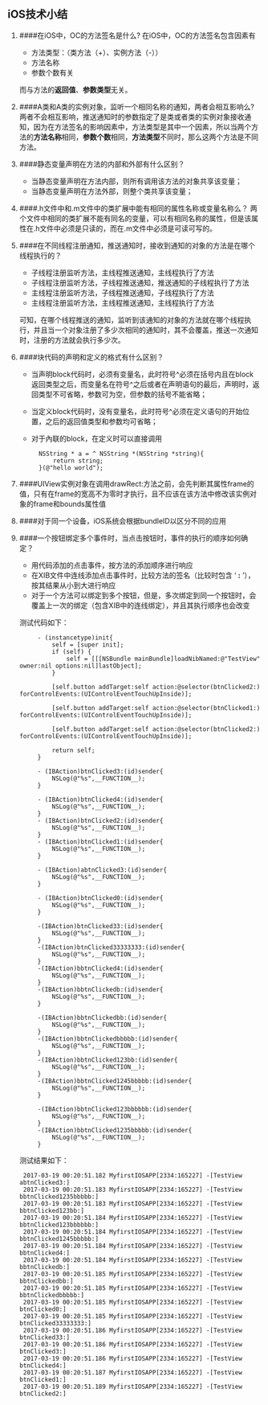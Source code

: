 iOS技术小结
-----
1. ####在iOS中，OC的方法签名是什么?
在iOS中，OC的方法签名包含因素有

	* 方法类型：（类方法（+）、实例方法（-））
	* 方法名称
	* 参数个数有关
	
	而与方法的**返回值**、**参数类型**无关。

2. ####A类和A类的实例对象，监听一个相同名称的通知，两者会相互影响么?
两者不会相互影响，推送通知时的参数指定了是类或者类的实例对象接收通知，因为在方法签名的影响因素中，方法类型是其中一个因素，所以当两个方法的**方法名称**相同，**参数个数**相同，**方法类型**不同时，那么这两个方法是不同方法。

3. ####静态变量声明在方法的内部和外部有什么区别？
	* 当静态变量声明在方法内部，则所有调用该方法的对象共享该变量； 
	* 当静态变量声明在方法外部，则整个类共享该变量；

4. ####.h文件中和.m文件中的类扩展中能有相同的属性名称或变量名称么？ 
两个文件中相同的类扩展不能有同名的变量，可以有相同名称的属性，但是该属性在.h文件中必须是只读的，而在.m文件中必须是可读可写的。

5. ####在不同线程注册通知，推送通知时，接收到通知的对象的方法是在哪个线程执行的？ 
	* 子线程注册监听方法，主线程推送通知，主线程执行了方法
	* 子线程注册监听方法，子线程推送通知，推送通知的子线程执行了方法
	* 主线程注册监听方法，子线程推送通知，子线程执行了方法
	* 主线程注册监听方法，主线程推送通知，主线程执行了方法

	可知，在哪个线程推送的通知，监听到该通知的对象的方法就在哪个线程执行，并且当一个对象注册了多少次相同的通知时，其不会覆盖，推送一次通知时，注册的方法就会执行多少次。

6. ####块代码的声明和定义的格式有什么区别？ 
	* 当声明block代码时，必须有变量名，此时符号^必须在括号内且在block返回类型之后，而变量名在符号^之后或者在声明语句的最后，声明时，返回类型不可省略，参数可为空，但参数的括号不能省略； 
	* 当定义block代码时，没有变量名，此时符号^必须在定义语句的开始位置，之后的返回值类型和参数均可省略； 
	* 对于內联的block，在定义时可以直接调用
				
			NSString * a = ^ NSString *(NSString *string){
				return string;
			}(@"hello world");
			
7. ####UIView实例对象在调用drawRect:方法之前，会先判断其属性frame的值，只有在frame的宽高不为零时才执行，且不应该在该方法中修改该实例对象的frame和bounds属性值

8. ####对于同一个设备，iOS系统会根据bundleID以区分不同的应用

9. ####一个按钮绑定多个事件时，当点击按钮时，事件的执行的顺序如何确定？
	* 用代码添加的点击事件，按方法的添加顺序进行响应
	* 在XIB文件中连线添加点击事件时，比较方法的签名（比较时包含 ‘ **:** ’），按其结果从小到大进行响应
	* 对于一个方法可以绑定到多个按钮，但是，多次绑定到同一个按钮时，会覆盖上一次的绑定（包含XIB中的连线绑定），并且其执行顺序也会改变

	测试代码如下：
			
			- (instancetype)init{
    			self = [super init];
    			if (self) {
    		   		self = [[[NSBundle mainBundle]loadNibNamed:@"TestView" owner:nil options:nil]lastObject];
    			}
    
    			[self.button addTarget:self action:@selector(btnClicked2:) forControlEvents:(UIControlEventTouchUpInside)];
    
    			[self.button addTarget:self action:@selector(btnClicked1:) forControlEvents:(UIControlEventTouchUpInside)];
    
    			[self.button addTarget:self action:@selector(btnClicked2:) forControlEvents:(UIControlEventTouchUpInside)];
    
    			return self;
			}
						
			- (IBAction)btnClicked3:(id)sender{
			    NSLog(@"%s",__FUNCTION__);
			}
			
			- (IBAction)btnClicked4:(id)sender{
			    NSLog(@"%s",__FUNCTION__);
			}
			- (IBAction)btnClicked2:(id)sender{
			    NSLog(@"%s",__FUNCTION__);
			}
			- (IBAction)btnClicked1:(id)sender{
			    NSLog(@"%s",__FUNCTION__);
			}
			
			- (IBAction)abtnClicked3:(id)sender{
			    NSLog(@"%s",__FUNCTION__);
			}
			
			- (IBAction)btnClicked0:(id)sender{
			    NSLog(@"%s",__FUNCTION__);
			}
			
			-(IBAction)btnClicked33:(id)sender{
			    NSLog(@"%s",__FUNCTION__);
			}
			-(IBAction)btnClicked33333333:(id)sender{
			    NSLog(@"%s",__FUNCTION__);
			}
			-(IBAction)bbtnClicked4:(id)sender{
			    NSLog(@"%s",__FUNCTION__);
			}
			-(IBAction)bbtnClickedb:(id)sender{
			    NSLog(@"%s",__FUNCTION__);
			}
			
			-(IBAction)bbtnClickedbb:(id)sender{
			    NSLog(@"%s",__FUNCTION__);
			}
			-(IBAction)bbtnClickedbbbbb:(id)sender{
			    NSLog(@"%s",__FUNCTION__);
			}
			-(IBAction)bbtnClicked123bb:(id)sender{
			    NSLog(@"%s",__FUNCTION__);
			}
			-(IBAction)bbtnClicked1245bbbbb:(id)sender{
			    NSLog(@"%s",__FUNCTION__);
			}
			
			-(IBAction)bbtnClicked123bbbbbb:(id)sender{
			    NSLog(@"%s",__FUNCTION__);
			}
			-(IBAction)bbtnClicked1235bbbbb:(id)sender{
			    NSLog(@"%s",__FUNCTION__);
			}

	测试结果如下：

		2017-03-19 00:20:51.182 MyfirstIOSAPP[2334:165227] -[TestView abtnClicked3:]
		2017-03-19 00:20:51.183 MyfirstIOSAPP[2334:165227] -[TestView bbtnClicked1235bbbbb:]
		2017-03-19 00:20:51.183 MyfirstIOSAPP[2334:165227] -[TestView bbtnClicked123bb:]
		2017-03-19 00:20:51.184 MyfirstIOSAPP[2334:165227] -[TestView bbtnClicked123bbbbbb:]
		2017-03-19 00:20:51.184 MyfirstIOSAPP[2334:165227] -[TestView bbtnClicked1245bbbbb:]
		2017-03-19 00:20:51.184 MyfirstIOSAPP[2334:165227] -[TestView bbtnClicked4:]
		2017-03-19 00:20:51.184 MyfirstIOSAPP[2334:165227] -[TestView bbtnClickedb:]
		2017-03-19 00:20:51.185 MyfirstIOSAPP[2334:165227] -[TestView bbtnClickedbb:]
		2017-03-19 00:20:51.185 MyfirstIOSAPP[2334:165227] -[TestView bbtnClickedbbbbb:]
		2017-03-19 00:20:51.185 MyfirstIOSAPP[2334:165227] -[TestView btnClicked0:]
		2017-03-19 00:20:51.185 MyfirstIOSAPP[2334:165227] -[TestView btnClicked33333333:]
		2017-03-19 00:20:51.186 MyfirstIOSAPP[2334:165227] -[TestView btnClicked33:]
		2017-03-19 00:20:51.186 MyfirstIOSAPP[2334:165227] -[TestView btnClicked3:]
		2017-03-19 00:20:51.186 MyfirstIOSAPP[2334:165227] -[TestView btnClicked4:]
		2017-03-19 00:20:51.187 MyfirstIOSAPP[2334:165227] -[TestView btnClicked1:]
		2017-03-19 00:20:51.189 MyfirstIOSAPP[2334:165227] -[TestView btnClicked2:]
